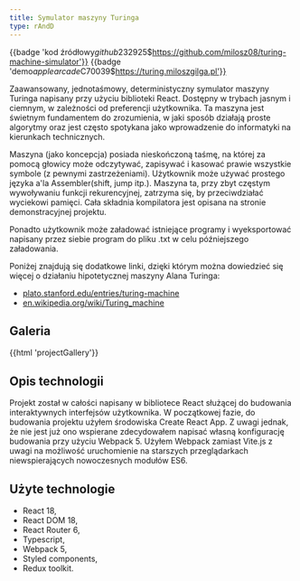 ```yaml
---
title: Symulator maszyny Turinga
type: rAndD
---
```


{{badge 'kod źródłowy$github$232925$https://github.com/milosz08/turing-machine-simulator'}}
{{badge 'demo$applearcade$C70039$https://turing.miloszgilga.pl'}}

Zaawansowany, jednotaśmowy, deterministyczny symulator maszyny Turinga napisany przy użyciu biblioteki React. Dostępny
w trybach jasnym i ciemnym, w zależności od preferencji użytkownika. Ta maszyna jest świetnym fundamentem do
zrozumienia, w jaki sposób działają proste algorytmy oraz jest często spotykana jako wprowadzenie do informatyki na
kierunkach technicznych.

Maszyna (jako koncepcja) posiada nieskończoną taśmę, na której za pomocą głowicy może odczytywać, zapisywać i kasować
prawie wszystkie symbole (z pewnymi zastrzeżeniami). Użytkownik może używać prostego języka a'la Assembler(shift, jump
itp.). Maszyna ta, przy zbyt częstym wywoływaniu funkcji rekurencyjnej, zatrzyma się, by przeciwdziałać wyciekowi
pamięci. Cała składnia kompilatora jest opisana na stronie demonstracyjnej projektu.

Ponadto użytkownik może załadować istniejące programy i wyeksportować napisany przez siebie program do pliku .txt w celu
późniejszego załadowania.

Poniżej znajdują się dodatkowe linki, dzięki którym można dowiedzieć się więcej o działaniu hipotetycznej maszyny Alana
Turinga:

* [plato.stanford.edu/entries/turing-machine](https://plato.stanford.edu/entries/turing-machine)
* [en.wikipedia.org/wiki/Turing_machine](https://en.wikipedia.org/wiki/Turing_machine)

## Galeria

{{html 'projectGallery'}}

## Opis technologii

Projekt został w całości napisany w bibliotece React służącej do budowania interaktywnych interfejsów użytkownika. W
początkowej fazie, do budowania projektu użyłem środowiska Create React App. Z uwagi jednak, że nie jest już ono
wspierane zdecydowałem napisać własną konfigurację budowania przy użyciu Webpack 5. Użyłem Webpack zamiast Vite.js z
uwagi na możliwość uruchomienie na starszych przeglądarkach niewspierających nowoczesnych modułów ES6.

## Użyte technologie

- React 18,
- React DOM 18,
- React Router 6,
- Typescript,
- Webpack 5,
- Styled components,
- Redux toolkit.
